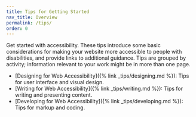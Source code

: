 ```yaml
---
title: Tips for Getting Started
nav_title: Overview
permalink: /tips/
order: 0
---
```


Get started with accessibility. These tips introduce some basic considerations for making your website more accessible to people with disabilities, and provide links to additional guidance. Tips are grouped by activity; information relevant to your work might be in more than one page.

* [<span>Designing</span> for Web Accessibility]({% link _tips/designing.md %})<span class="">: </span>Tips for user interface and visual design.
* [<span>Writing</span> for Web Accessibility]({% link _tips/writing.md %})<span class="">: </span>Tips for writing and presenting content.
* [<span>Developing</span> for Web Accessibility]({% link _tips/developing.md %})<span class="">: </span>Tips for markup and coding.
